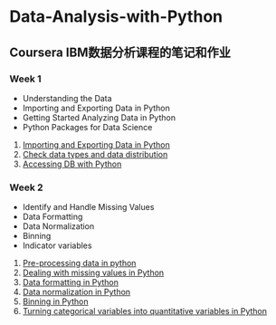 # Data-Analysis-with-Python

## Coursera IBM数据分析课程的笔记和作业

### Week 1
* Understanding the Data
* Importing and Exporting Data in Python
* Getting Started Analyzing Data in Python
* Python Packages for Data Science
1. [Importing and Exporting Data in Python](https://github.com/xzyang123/Data-Analysis-with-Python/blob/master/pandas%20read%20.csv%20file.md)
2. [Check data types and data distribution](https://github.com/xzyang123/Data-Analysis-with-Python/blob/master/Pandas%20method%20for%20python.md)
3. [Accessing DB with Python](https://github.com/xzyang123/Data-Analysis-with-Python/blob/master/week1/Accessing%20Databases%20with%20Python.md)

### Week 2
* Identify and Handle Missing Values
* Data Formatting
* Data Normalization
* Binning
* Indicator variables
1. [Pre-processing data in python](https://github.com/xzyang123/Data-Analysis-with-Python/blob/master/week2/pre-processing%20data%20in%20python.md)
2. [Dealing with missing values in Python](https://github.com/xzyang123/Data-Analysis-with-Python/blob/master/week2/Dealing%20with%20missing%20data%20in%20python.md)
3. [Data formatting in Python](https://github.com/xzyang123/Data-Analysis-with-Python/blob/master/week2/Data%20formatting%20in%20python.md)
4. [Data normalization in Python](https://github.com/xzyang123/Data-Analysis-with-Python/blob/master/week2/data%20normalization%20in%20Python.md)
5. [Binning in Python](https://github.com/xzyang123/Data-Analysis-with-Python/blob/master/week2/Binning%20in%20Python.md)
6. [Turning categorical variables into quantitative variables in Python](https://github.com/xzyang123/Data-Analysis-with-Python/blob/master/week2/Turning%20categorical%20variables%20into%20quantitative%20variables%20in%20Python.md)














